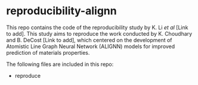 # reproducibility-alignn

This repo contains the code of the reproducibility study by K. Li *et al* [Link to add]. This study aims to reproduce the work conducted by K. Choudhary and B. DeCost [Link to add], which centered on the development of Atomistic Line Graph Neural Network (ALIGNN) models for improved prediction of materials properties.

The following files are included in this repo:
- reproduce
